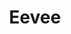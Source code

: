 ---
title: Eevee
description: A somewhat realistic rendition of an Eevee.
pubDate: 2024-11-24
image:
   url: '/images/sidequests/eevee.jpg'
---
